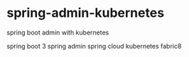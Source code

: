 # spring-admin-kubernetes
spring boot admin with kubernetes

spring boot 3
 spring admin
 spring cloud kubernetes fabric8

